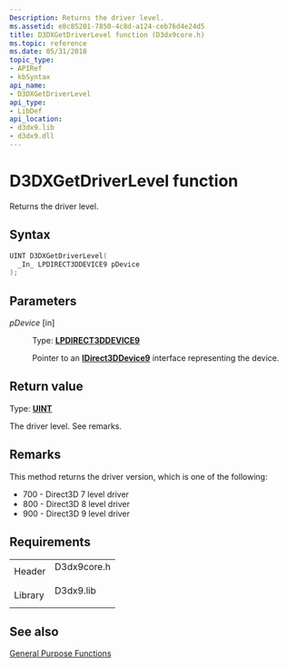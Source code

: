 ```yaml
---
Description: Returns the driver level.
ms.assetid: e8c85201-7850-4c8d-a124-ceb76d4e24d5
title: D3DXGetDriverLevel function (D3dx9core.h)
ms.topic: reference
ms.date: 05/31/2018
topic_type:
- APIRef
- kbSyntax
api_name:
- D3DXGetDriverLevel
api_type:
- LibDef
api_location:
- d3dx9.lib
- d3dx9.dll
---
```


# D3DXGetDriverLevel function

Returns the driver level.

## Syntax


```C++
UINT D3DXGetDriverLevel(
  _In_ LPDIRECT3DDEVICE9 pDevice
);
```



## Parameters

<dl> <dt>

*pDevice* \[in\]
</dt> <dd>

Type: **[**LPDIRECT3DDEVICE9**](https://msdn.microsoft.com/library/Bb174336(v=VS.85).aspx)**

Pointer to an [**IDirect3DDevice9**](https://msdn.microsoft.com/library/Bb174336(v=VS.85).aspx) interface representing the device.

</dd> </dl>

## Return value

Type: **[**UINT**](https://msdn.microsoft.com/library/Aa383751(v=VS.85).aspx)**

The driver level. See remarks.

## Remarks

This method returns the driver version, which is one of the following:

-   700 - Direct3D 7 level driver
-   800 - Direct3D 8 level driver
-   900 - Direct3D 9 level driver

## Requirements



|                    |                                                                                        |
|--------------------|----------------------------------------------------------------------------------------|
| Header<br/>  | <dl> <dt>D3dx9core.h</dt> </dl> |
| Library<br/> | <dl> <dt>D3dx9.lib</dt> </dl>   |



## See also

<dl> <dt>

[General Purpose Functions](dx9-graphics-reference-d3dx-functions-general-purpose.md)
</dt> </dl>

 

 




